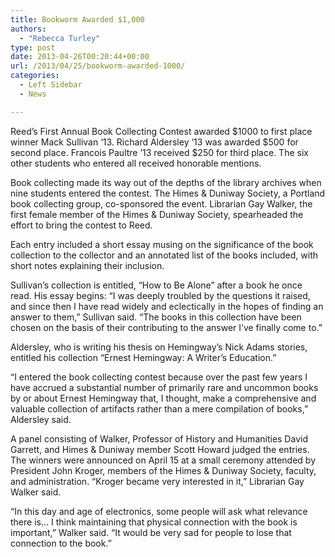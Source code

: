 ```yaml
---
title: Bookworm Awarded $1,000
authors: 
  - "Rebecca Turley"
type: post
date: 2013-04-26T00:20:44+00:00
url: /2013/04/25/bookworm-awarded-1000/
categories:
  - Left Sidebar
  - News

---
```

Reed’s First Annual Book Collecting Contest awarded $1000 to first place winner Mack Sullivan ‘13. Richard Aldersley ‘13 was awarded $500 for second place. Francois Paultre ’13 received $250 for third place. The six other students who entered all received honorable mentions.

Book collecting made its way out of the depths of the library archives when nine students entered the contest. The Himes & Duniway Society, a Portland book collecting group, co-sponsored the event. Librarian Gay Walker, the first female member of the Himes & Duniway Society, spearheaded the effort to bring the contest to Reed.

Each entry included a short essay musing on the significance of the book collection to the collector and an annotated list of the books included, with short notes explaining their inclusion.

Sullivan’s collection is entitled, “How to Be Alone” after a book he once read. His essay begins: “I was deeply troubled by the questions it raised, and since then I have read widely and eclectically in the hopes of finding an answer to them,” Sullivan said. “The books in this collection have been chosen on the basis of their contributing to the answer I’ve finally come to.”

Aldersley, who is writing his thesis on Hemingway’s Nick Adams stories, entitled his collection “Ernest Hemingway: A Writer’s Education.”

“I entered the book collecting contest because over the past few years I have accrued a substantial number of primarily rare and uncommon books by or about Ernest Hemingway that, I thought, make a comprehensive and valuable collection of artifacts rather than a mere compilation of books,” Aldersley said.

A panel consisting of Walker, Professor of History and Humanities David Garrett, and Himes & Duniway member Scott Howard judged the entries. The winners were announced on April 15 at a small ceremony attended by President John Kroger, members of the Himes & Duniway Society, faculty, and administration. “Kroger became very interested in it,” Librarian Gay Walker said.

“In this day and age of electronics, some people will ask what relevance there is&#8230; I think maintaining that physical connection with the book is important,” Walker said. “It would be very sad for people to lose that connection to the book.”